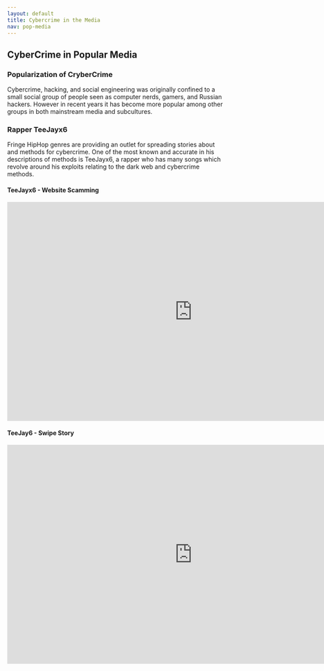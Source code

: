 ```yaml
---
layout: default
title: Cybercrime in the Media
nav: pop-media
---
```


## CyberCrime in Popular Media

### Popularization of CryberCrime

Cybercrime, hacking, and social engineering was originally confined to a small social group of people seen as computer nerds, gamers, and Russian hackers. However in recent years it has become more popular among other groups in both mainstream media and subcultures.

### Rapper TeeJayx6

Fringe HipHop genres are providing an outlet for spreading stories about and methods for cybercrime. One of the most known and accurate in his descriptions of methods is TeeJayx6, a rapper who has many songs which revolve around his exploits relating to the dark web and cybercrime methods.

#### TeeJayx6 - Website Scamming

<iframe width="853" height="505" src="https://www.youtube.com/embed/HLJEyYFa5Lg" frameborder="0" allow="accelerometer; autoplay; encrypted-media; gyroscope; picture-in-picture" allowfullscreen></iframe>


#### TeeJay6 - Swipe Story

<iframe width="853" height="505" src="https://www.youtube.com/watch?v=srSFOXrAbLg" frameborder="0" allow="accelerometer; autoplay; encrypted-media; gyroscope; picture-in-picture" allowfullscreen></iframe>
